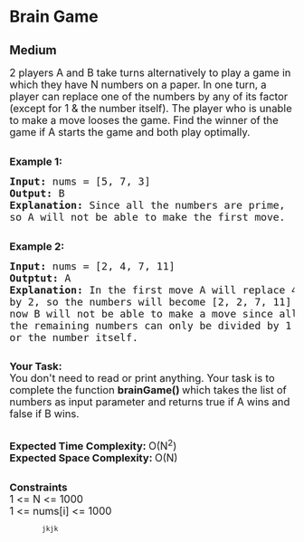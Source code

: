 # Brain Game
## Medium 
<div class="problem-statement">
                <p></p><p><span style="font-size:18px">2 players A and&nbsp;B take&nbsp;turns alternatively to play a game in which they have N numbers on a paper. In one turn, a player can replace one of the numbers by any of its factor (except for 1 &amp; the number itself).&nbsp;The player who is unable to make a move looses the game. Find the winner of the game if A starts the game and both play optimally.</span><br>
&nbsp;</p>

<p><span style="font-size:18px"><strong>Example 1:</strong></span></p>

<pre><span style="font-size:18px"><strong>Input: </strong>nums = [5, 7, 3]
<strong>Output: </strong>B
<strong>Explanation: </strong>Since all the numbers are prime,
</span><span style="font-size:18px">so A will not be able to make the first move. </span>
</pre>

<p><br>
<span style="font-size:18px"><strong>Example 2:</strong></span></p>

<pre><span style="font-size:18px"><strong>Input: </strong>nums = [2, 4, 7, 11]
<strong>Outptut: </strong>A
<strong>Explanation: </strong>In the first move A will replace 4
by 2, so the numbers will become [2, 2, 7, 11]
now B will not be able to make a move since all 
the remaining numbers can only be divided by 1 
or the number itself.  </span>

</pre>

<p><span style="font-size:18px"><strong>Your Task:</strong><br>
You don't need to read or print anything. Your task is to complete the function&nbsp;<strong>brainGame()&nbsp;</strong>which takes the list of numbers as input parameter and returns true if&nbsp;A wins and false if B wins.</span><br>
&nbsp;</p>

<p><span style="font-size:18px"><strong>Expected Time Complexity:&nbsp;</strong>O(N<sup>2</sup>)<br>
<strong>Expected Space Complexity:&nbsp;</strong>O(N)</span><br>
&nbsp;</p>

<p><span style="font-size:18px"><strong>Constraints</strong><br>
1 &lt;= N &lt;= 1000<br>
1 &lt;= nums[i] &lt;= 1000</span></p>
 <p></p>
            </div>
            
            
            
            jkjk
